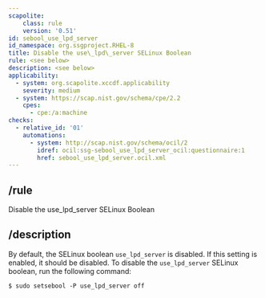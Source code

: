 ```yaml
---
scapolite:
    class: rule
    version: '0.51'
id: sebool_use_lpd_server
id_namespace: org.ssgproject.RHEL-8
title: Disable the use\_lpd\_server SELinux Boolean
rule: <see below>
description: <see below>
applicability:
  - system: org.scapolite.xccdf.applicability
    severity: medium
  - system: https://scap.nist.gov/schema/cpe/2.2
    cpes:
      - cpe:/a:machine
checks:
  - relative_id: '01'
    automations:
      - system: http://scap.nist.gov/schema/ocil/2
        idref: ocil:ssg-sebool_use_lpd_server_ocil:questionnaire:1
        href: sebool_use_lpd_server.ocil.xml
---
```



## /rule

Disable the use\_lpd\_server SELinux Boolean

## /description

By
default, the SELinux boolean `use_lpd_server` is disabled. If this
setting is enabled, it should be disabled. To disable the
`use_lpd_server` SELinux boolean, run the following command:

``` 
$ sudo setsebool -P use_lpd_server off
```
